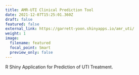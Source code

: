 ```yaml
---
title: AMR-UTI Clinical Prediction Tool
date: 2021-12-07T15:25:01.360Z
draft: false
featured: false
external_link: https://garrett-yoon.shinyapps.io/amr_uti/
weight: 1
image:
  filename: featured
  focal_point: Smart
  preview_only: false
---
```

R Shiny Application for Prediction of UTI Treatment.
